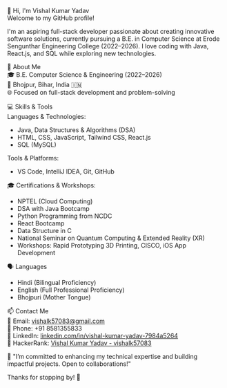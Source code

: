 👋 Hi, I'm Vishal Kumar Yadav  
Welcome to my GitHub profile!

I'm an aspiring full-stack developer passionate about creating innovative software solutions, currently pursuing a B.E. in Computer Science at Erode Sengunthar Engineering College (2022–2026). I love coding with Java, React.js, and SQL while exploring new technologies.

🌱 About Me  
🎓 B.E. Computer Science & Engineering (2022–2026)  
📍 Bhojpur, Bihar, India 🇮🇳  
🌐 Focused on full-stack development and problem-solving  

💻 Skills & Tools  
Languages & Technologies:  
- Java, Data Structures & Algorithms (DSA)  
- HTML, CSS, JavaScript, Tailwind CSS, React.js  
- SQL (MySQL)  

Tools & Platforms:  
- VS Code, IntelliJ IDEA, Git, GitHub   

🎓 Certifications & Workshops:  
- NPTEL (Cloud Computing)  
- DSA with Java Bootcamp  
- Python Programming from NCDC  
- React Bootcamp  
- Data Structure in C  
- National Seminar on Quantum Computing & Extended Reality (XR)  
- Workshops: Rapid Prototyping 3D Printing, CISCO, iOS App Development  

🗣️ Languages  
- Hindi (Bilingual Proficiency)  
- English (Full Professional Proficiency)  
- Bhojpuri (Mother Tongue)  

📫 Contact Me  
📧 Email: vishalk57083@gmail.com  
📱 Phone: +91 8581355833  
🔗 LinkedIn: [linkedin.com/in/vishal-kumar-yadav-7984a5264](https://www.linkedin.com/in/vishal-kumar-yadav-7984a5264)  
🔗 HackerRank: [Vishal Kumar Yadav - vishalk57083](https://www.hackerrank.com/vishalk57083)  

🌟 "I’m committed to enhancing my technical expertise and building impactful projects. Open to collaborations!"  

Thanks for stopping by! 🌟  
